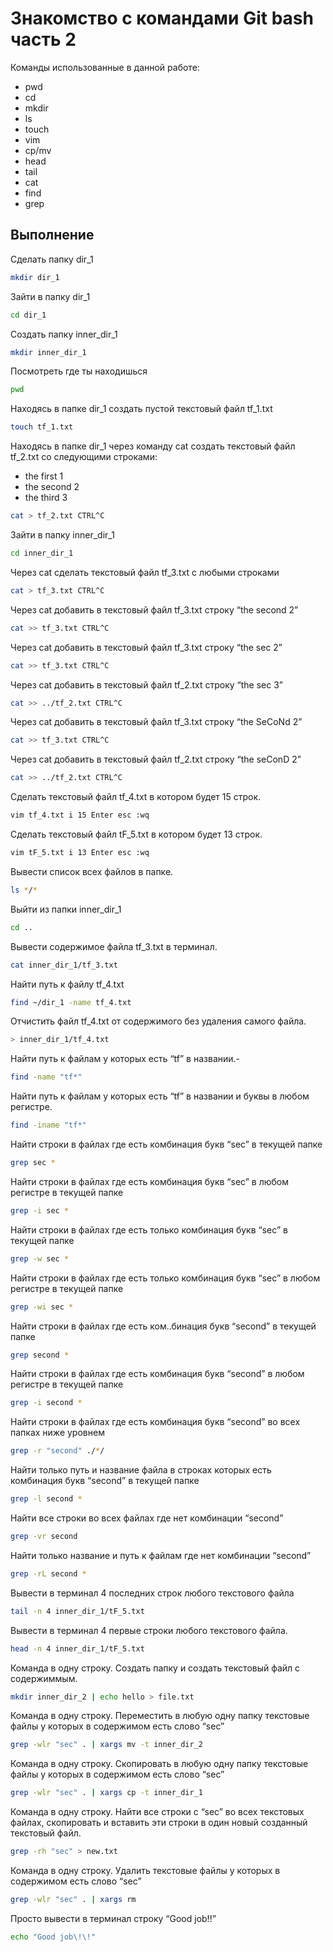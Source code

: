 
# Знакомство с командами Git bash часть 2

Команды использованные в данной работе:
- pwd
- cd
- mkdir
- ls
- touch
- vim
- cp/mv
- head
- tail
- cat
- find
- grep
## Выполнение
Сделать папку dir_1
```sh
mkdir dir_1
```
Зайти в папку dir_1
```sh
cd dir_1
```
Создать папку inner_dir_1 
```sh
mkdir inner_dir_1
```
Посмотреть где ты находишься
```sh
pwd
```
Находясь в папке dir_1 создать пустой текстовый файл tf_1.txt
```sh
touch tf_1.txt
```
Находясь в папке dir_1 через команду cat создать текстовый файл tf_2.txt со следующими строками:
- the first 1
- the second 2
- the third 3
```sh
cat > tf_2.txt CTRL^C
```
Зайти в папку inner_dir_1 
```sh
cd inner_dir_1
```
Через cat сделать текстовый файл tf_3.txt  c любыми строками
```sh
cat > tf_3.txt CTRL^C
```
Через cat добавить в текстовый файл tf_3.txt строку “the second 2”
```sh
cat >> tf_3.txt CTRL^C
```
Через cat добавить в текстовый файл tf_3.txt строку “the sec 2”
```sh
cat >> tf_3.txt CTRL^C
```
Через cat добавить в текстовый файл tf_2.txt строку “the sec 3”
```sh
cat >> ../tf_2.txt CTRL^C
```
Через cat добавить в текстовый файл tf_3.txt строку “the SeCoNd 2”
```sh
cat >> tf_3.txt CTRL^C
```
Через cat добавить в текстовый файл tf_2.txt строку “the seConD 2”
```sh
cat >> ../tf_2.txt CTRL^C
```
Сделать текстовый файл tf_4.txt в котором будет 15 строк.
```sh
vim tf_4.txt i 15 Enter esc :wq
```
Сделать текстовый файл tF_5.txt в котором будет 13 строк.
```sh
vim tF_5.txt i 13 Enter esc :wq
```
Вывести список всех файлов в папке. 
```sh
ls */*
```
Выйти из папки inner_dir_1
```sh
cd ..
```
Вывести содержимое файла tf_3.txt в терминал.
```sh
cat inner_dir_1/tf_3.txt
```
Найти путь к файлу tf_4.txt 
```sh
find ~/dir_1 -name tf_4.txt
```
Отчистить файл tf_4.txt от содержимого без удаления самого файла.
```sh
> inner_dir_1/tf_4.txt
```
Найти путь к файлам у которых есть  “tf” в названии.-
```sh
find -name "tf*"
```
Найти путь к файлам у которых есть  “tf” в названии и буквы в любом регистре.
```sh
find -iname "tf*"
```
Найти строки в файлах где есть комбинация букв “sec” в текущей папке
```sh
grep sec *
```
Найти строки в файлах где есть комбинация букв “sec” в любом регистре в текущей папке
```sh
grep -i sec *
```
Найти строки в файлах где есть только комбинация букв “sec” в текущей папке
```sh
grep -w sec *
```
Найти строки в файлах где есть только комбинация букв “sec” в любом регистре в текущей папке
```sh
grep -wi sec *
```
Найти строки в файлах где есть ком..бинация букв “second” в текущей папке 
```sh
grep second *
```
Найти строки в файлах где есть комбинация букв “second” в любом регистре в текущей папке
```sh
grep -i second *
```
Найти строки в файлах где есть комбинация букв “second” во всех папках ниже уровнем
```sh
grep -r "second" ./*/
```
Найти только путь и название файла в строках которых есть комбинация букв “second” в текущей папке
```sh
grep -l second *
```
Найти все строки во всех файлах где нет комбинации “second” 
```sh
grep -vr second
```
Найти только название и путь к файлам где нет комбинации “second”
```sh
grep -rL second *
```
Вывести в терминал 4 последних строк любого текстового файла
```sh
tail -n 4 inner_dir_1/tF_5.txt
```
Вывести в терминал 4 первые строки любого текстового файла.
```sh
head -n 4 inner_dir_1/tF_5.txt
```
Команда в одну строку. Создать папку и создать текстовый файл с содержиммым.
```sh
mkdir inner_dir_2 | echo hello > file.txt
```
Команда в одну строку. Переместить в любую одну папку текстовые файлы у которых в содержимом есть слово  “sec”
```sh
grep -wlr "sec" . | xargs mv -t inner_dir_2
```
Команда в одну строку. Скопировать в любую одну папку текстовые файлы у которых в содержимом есть слово “sec” 
```sh
grep -wlr "sec" . | xargs cp -t inner_dir_1
```
 Команда в одну строку. Найти все строки c “sec” во всех текстовых файлах, скопировать и вставить эти строки в один новый созданный текстовый файл.
```sh
grep -rh "sec" > new.txt
```
Команда в одну строку. Удалить текстовые файлы у которых в содержимом есть слово “sec” 
```sh
grep -wlr "sec" . | xargs rm
```
Просто вывести в терминал строку “Good job!!” 
```sh
echo "Good job\!\!"
```
